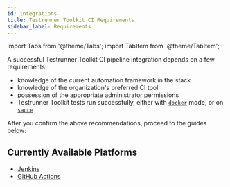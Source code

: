 ```yaml
---
id: integrations
title: Testrunner Toolkit CI Requirements
sidebar_label: Requirements
---
```


import Tabs from '@theme/Tabs';
import TabItem from '@theme/TabItem';

A successful Testrunner Toolkit CI pipeline integration depends on a few requirements:

* knowledge of the current automation framework in the stack
* knowledge of the organization's preferred CI tool
* possession of the appropriate administrator permissions
* Testrunner Toolkit tests run successfully, either with [`docker`](/testrunner-toolkit/configuration#docker) mode, or on [`sauce`](/testrunner-toolkit/configuration#sauce)

After you confirm the above recommendations, proceed to the guides below:

## Currently Available Platforms

* [Jenkins](/testrunner-toolkit/integrations/jenkins)
* [GitHub Actions](/testrunner-toolkit/integrations/github-actions)